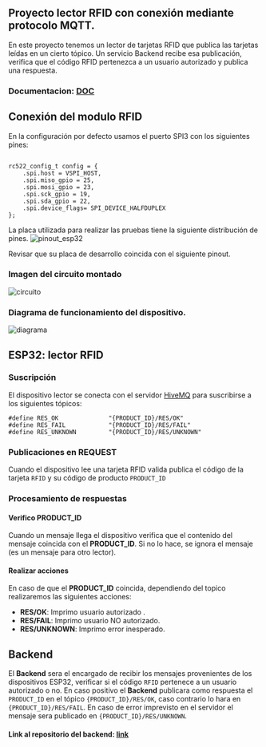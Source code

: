 ## Proyecto lector RFID con conexión mediante protocolo MQTT.

En este proyecto tenemos un lector de tarjetas RFID que publica las tarjetas leídas en un cierto tópico. Un servicio Backend recibe esa publicación, verifica que el código RFID pertenezca a un usuario autorizado y publica una respuesta.

### Documentacion: [DOC](https://exquisite-kangaroo-2adbdb.netlify.app/files.html)

## Conexión del modulo RFID    

En la configuración por defecto usamos el puerto SPI3 con los siguientes pines:
```

rc522_config_t config = {
    .spi.host = VSPI_HOST,
    .spi.miso_gpio = 25,
    .spi.mosi_gpio = 23, 
    .spi.sck_gpio = 19,
    .spi.sda_gpio = 22,
    .spi.device_flags= SPI_DEVICE_HALFDUPLEX
};
```

La placa utilizada para realizar las pruebas tiene la siguiente distribución de pines.
![pinout_esp32](./imgs/esp32_pinout.jpg)


Revisar que su placa de desarrollo coincida con el siguiente pinout.



### Imagen del circuito montado

![circuito](./imgs/circuito.jpg)





### Diagrama de funcionamiento del dispositivo.

![diagrama](./imgs/diagrama.png)







## ESP32: lector RFID




### Suscripción

El dispositivo lector se conecta con el servidor [HiveMQ](https://www.hivemq.com/) para suscribirse a los siguientes tópicos:

```
#define RES_OK              "{PRODUCT_ID}/RES/OK"
#define RES_FAIL            "{PRODUCT_ID}/RES/FAIL"
#define RES_UNKNOWN         "{PRODUCT_ID}/RES/UNKNOWN"
```
 
### Publicaciones en REQUEST

Cuando el dispositivo lee una tarjeta RFID valida publica el código de la tarjeta `RFID` y su código de producto `PRODUCT_ID`



### Procesamiento de respuestas

#### Verifico PRODUCT_ID 
Cuando un mensaje llega el dispositivo verifica que el contenido del mensaje coincida con  el __PRODUCT_ID__. Si no lo hace, se ignora el mensaje  (es un mensaje para otro lector).


#### Realizar acciones
En caso de que el __PRODUCT_ID__ coincida, dependiendo del topico realizaremos las siguientes acciones:
-   __RES/OK__:  Imprimo usuario autorizado .
-   __RES/FAIL__: Imprimo usuario NO autorizado.
-   __RES/UNKNOWN__: Imprimo error inesperado.




## Backend 
El __Backend__ sera el encargado de recibir los mensajes provenientes de los dispositivos ESP32, verificar si el código `RFID` pertenece a un usuario autorizado  o no. En caso positivo el __Backend__ publicara como respuesta el `PRODUCT_ID` en el tópico `{PRODUCT_ID}/RES/OK`, caso contrario lo hara en `{PRODUCT_ID}/RES/FAIL`. En caso de error imprevisto en el servidor el mensaje sera publicado en `{PRODUCT_ID}/RES/UNKNOWN`.
#### Link al repositorio del backend: [link](https://github.com/microdevg/backend_simple)